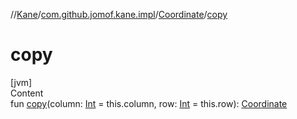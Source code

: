 //[Kane](../../index.md)/[com.github.jomof.kane.impl](../index.md)/[Coordinate](index.md)/[copy](copy.md)



# copy  
[jvm]  
Content  
fun [copy](copy.md)(column: [Int](https://kotlinlang.org/api/latest/jvm/stdlib/kotlin/-int/index.html) = this.column, row: [Int](https://kotlinlang.org/api/latest/jvm/stdlib/kotlin/-int/index.html) = this.row): [Coordinate](index.md)  



